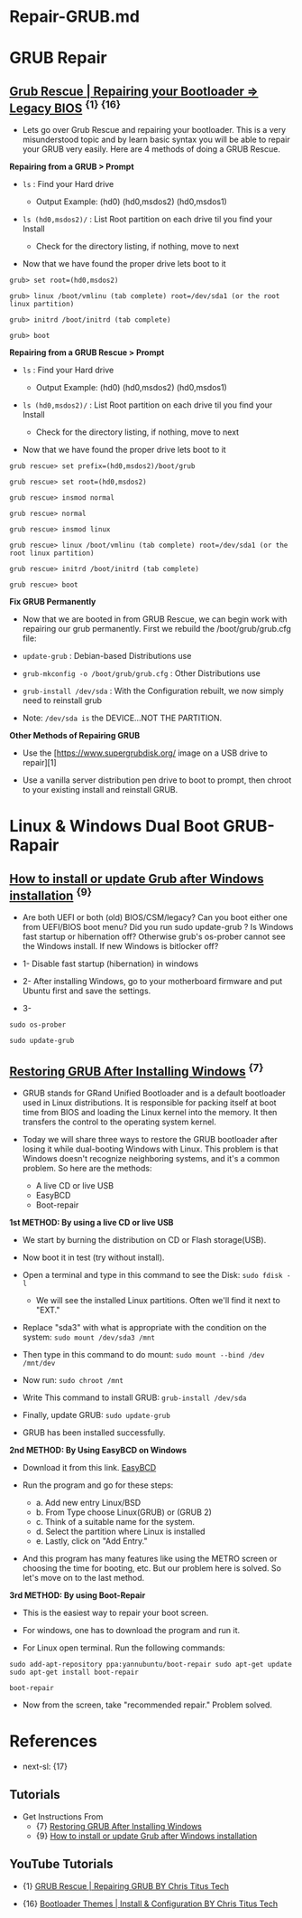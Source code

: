# Repair-GRUB.md

# GRUB Repair

## [Grub Rescue | Repairing your Bootloader => Legacy BIOS](https://christitus.com/grub-rescue/) <sup>{1} {16}</sup>

* Lets go over Grub Rescue and repairing your bootloader. This is a very misunderstood topic and by learn basic syntax you will be able to repair your GRUB very easily. Here are 4 methods of doing a GRUB Rescue.

**Repairing from a GRUB > Prompt**

* `ls` : Find your Hard drive
  * Output Example: (hd0) (hd0,msdos2) (hd0,msdos1)

* `ls (hd0,msdos2)/` : List Root partition on each drive til you find your Install
  * Check for the directory listing, if nothing, move to next

* Now that we have found the proper drive lets boot to it
```
grub> set root=(hd0,msdos2)

grub> linux /boot/vmlinu (tab complete) root=/dev/sda1 (or the root linux partition)

grub> initrd /boot/initrd (tab complete)

grub> boot
```

**Repairing from a GRUB Rescue > Prompt**

* `ls` : Find your Hard drive
  * Output Example: (hd0) (hd0,msdos2) (hd0,msdos1)

* `ls (hd0,msdos2)/` : List Root partition on each drive til you find your Install
  * Check for the directory listing, if nothing, move to next

* Now that we have found the proper drive lets boot to it
```
grub rescue> set prefix=(hd0,msdos2)/boot/grub

grub rescue> set root=(hd0,msdos2)

grub rescue> insmod normal

grub rescue> normal

grub rescue> insmod linux

grub rescue> linux /boot/vmlinu (tab complete) root=/dev/sda1 (or the root linux partition)

grub rescue> initrd /boot/initrd (tab complete)

grub rescue> boot
```

**Fix GRUB Permanently**

* Now that we are booted in from GRUB Rescue, we can begin work with repairing our grub permanently. First we rebuild the /boot/grub/grub.cfg file:

* `update-grub` : Debian-based Distributions use 

* `grub-mkconfig -o /boot/grub/grub.cfg` : Other Distributions use 

* `grub-install /dev/sda` : With the Configuration rebuilt, we now simply need to reinstall grub

* Note: `/dev/sda is` the DEVICE…NOT THE PARTITION.

**Other Methods of Repairing GRUB**

* Use the [https://www.supergrubdisk.org/ image on a USB drive to repair][1]

* Use a vanilla server distribution pen drive to boot to prompt, then chroot to your existing install and reinstall GRUB.

# Linux & Windows Dual Boot GRUB-Rapair

## [How to install or update Grub after Windows installation](https://askubuntu.com/questions/1483941/how-to-install-or-update-grub-after-windows-installation) <sup>{9}</sup>

* Are both UEFI or both (old) BIOS/CSM/legacy? Can you boot either one from UEFI/BIOS boot menu? Did you run sudo update-grub ? Is Windows fast startup or hibernation off? Otherwise grub's os-prober cannot see the Windows install. If new Windows is bitlocker off?

* 1- Disable fast startup (hibernation) in windows

* 2- After installing Windows, go to your motherboard firmware and put Ubuntu first and save the settings.

* 3-
```
sudo os-prober

sudo update-grub
```

## [Restoring GRUB After Installing Windows](https://www.cybrary.it/blog/restoring-grub-installing-windows) <sup>{7}</sup>

* GRUB stands for GRand Unified Bootloader and is a default bootloader used in Linux distributions. It is responsible for packing itself at boot time from BIOS and loading the Linux kernel into the memory. It then transfers the control to the operating system kernel.

* Today we will share three ways to restore the GRUB bootloader after losing it while dual-booting Windows with Linux. This problem is that Windows doesn't recognize neighboring systems, and it's a common problem. So here are the methods:
  * A live CD or live USB
  * EasyBCD
  * Boot-repair

**1st METHOD: By using a live CD or live USB**

* We start by burning the distribution on CD or Flash storage(USB).

* Now boot it in test (try without install).

* Open a terminal and type in this command to see the Disk: `sudo fdisk -l`
  * We will see the installed Linux partitions. Often we'll find it next to "EXT."

* Replace "sda3" with what is appropriate with the condition on the system: `sudo mount /dev/sda3 /mnt`

* Then type in this command to do mount: `sudo mount --bind /dev /mnt/dev`

* Now run: `sudo chroot /mnt`

* Write This command to install GRUB: `grub-install /dev/sda`

* Finally, update GRUB: `sudo update-grub`

* GRUB has been installed successfully.

**2nd METHOD: By Using EasyBCD on Windows**

* Download it from this link. [EasyBCD](https://neosmart.net/EasyBCD/)

* Run the program and go for these steps:
  * a. Add new entry Linux/BSD
  * b. From Type choose Linux(GRUB) or (GRUB 2)
  * c. Think of a suitable name for the system.
  * d. Select the partition where Linux is installed
  * e. Lastly, click on "Add Entry."

* And this program has many features like using the METRO screen or choosing the time for booting, etc. But our problem here is solved. So let's move on to the last method.

**3rd METHOD: By using Boot-Repair**

* This is the easiest way to repair your boot screen.

* For windows, one has to download the program and run it.

* For Linux open terminal. Run the following commands:
```
sudo add-apt-repository ppa:yannubuntu/boot-repair sudo apt-get update sudo apt-get install boot-repair

boot-repair
```
* Now from the screen, take "recommended repair." Problem solved.

# References

* next-sl: {17}

## Tutorials

* Get Instructions From
  * {7} [Restoring GRUB After Installing Windows](https://www.cybrary.it/blog/restoring-grub-installing-windows)
  * {9} [How to install or update Grub after Windows installation](https://askubuntu.com/questions/1483941/how-to-install-or-update-grub-after-windows-installation)

## YouTube Tutorials

* {1} [GRUB Rescue | Repairing GRUB BY Chris Titus Tech](https://www.youtube.com/watch?v=r7meKJsjqfY)

* {16} [Bootloader Themes | Install & Configuration BY Chris Titus Tech](https://www.youtube.com/watch?v=BAyzHP1Cqb0)
